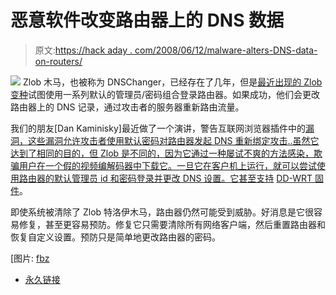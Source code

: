 # 恶意软件改变路由器上的 DNS 数据

> 原文:[https://hack aday . com/2008/06/12/malware-alters-DNS-data-on-routers/](https://hackaday.com/2008/06/12/malware-alters-dns-data-on-routers/)

![](../Images/a14737fcd4ebf9d246fdf6353ea1a404.png)
Zlob 木马，也被称为 DNSChanger，已经存在了几年，但是[最近出现的 Zlob 变种](http://blog.washingtonpost.com/securityfix/2008/06/malware_silently_alters_wirele_1.html)试图使用一系列默认的管理员/密码组合登录路由器。如果成功，他们会更改路由器上的 DNS 记录，通过攻击者的服务器重新路由流量。

我们的朋友[Dan Kaminisky]最近做了一个演讲，警告互联网浏览器插件中的[漏洞，这些漏洞允许攻击者使用默认密码对路由器发起 DNS 重新绑定攻击..虽然它达到了相同的目的，但 Zlob 是不同的，因为它通过一种屡试不爽的方法感染，欺骗用户在一个假的视频编解码器中下载它。一旦它在客户机上运行，就可以尝试使用路由器的默认管理员 id 和密码登录并更改 DNS 设置。它甚至支持](http://www.darkreading.com/document.asp?doc_id=150567) [DD-WRT 固件](http://www.dd-wrt.com/dd-wrtv3/index.php)。

即使系统被清除了 Zlob 特洛伊木马，路由器仍然可能受到威胁。好消息是它很容易修复，甚至更容易预防。修复它只需要清除所有网络客户端，然后重置路由器和恢复自定义设置。预防只是简单地更改路由器的密码。

[图片: [fbz](http://www.fabienne.us/blog/news/300/getting-DNS-to-stick-in-OpenWRT)

*   [永久链接](http://blog.washingtonpost.com/securityfix/2008/06/malware_silently_alters_wirele_1.html)